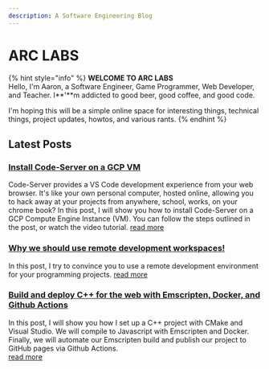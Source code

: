 ```yaml
---
description: A Software Engineering Blog
---
```


# ARC LABS

{% hint style="info" %}
**WELCOME TO ARC LABS**  
Hello, I'm Aaron, a Software Engineer, Game Programmer, Web Developer, and Teacher. I**'**m addicted to good beer, good coffee, and good code. 

I'm hoping this will be a simple online space for interesting things, technical things, project updates, howtos, and various rants.
{% endhint %}

## Latest Posts

### [Install Code-Server on a GCP VM](posts/install-code-server-on-a-gcp-vm.md)

Code-Server provides a VS Code development experience from your web browser. It's like your own personal computer, hosted online, allowing you to hack away at your projects from anywhere, school, works, on your chrome book? In this post, I will show you how to install Code-Server on a GCP Compute Engine Instance \(VM\). You can follow the steps outlined in the post, or watch the video tutorial. [read more](posts/install-code-server-on-a-gcp-vm.md)

### [Why we should use remote development workspaces!](posts/blog-post-2.md)

In this post, I try to convince you to use a remote development environment for your programming projects. [read more](posts/blog-post-2.md)

### [Build and deploy C++ for the web with Emscripten, Docker, and Github Actions](posts/blog-post-1.md)

In this post, I will show you how I set up a C++ project with CMake and Visual Studio. We will compile to Javascript with Emscripten and Docker. Finally, we will automate our Emscripten build and publish our project to GitHub pages via Github Actions.  
[read more](posts/blog-post-1.md)

